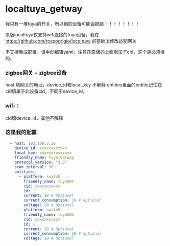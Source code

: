 # localtuya_getway

我只有一堆tuya的开关，所以别的设备可能会报错！！！！！！！！

原版localtuya仅支持wifi连接的tuya设备。我在 https://github.com/rospogrigio/localtuya 的基础上修改适配网关

不支持集成配置，请手动编辑yaml，注意在原版的上面增加了cid，这个是必须填的。

### zigbee网关 + zigbee设备
host 填网关的地址，device_id和local_key 不解释
entities里面的entitie记住在cid填属于此设备cid，不同于device_id。
### wifi：
cid填device_id，其他不解释



### 这是我的配置
```yaml
  - host: 192.168.2.26
    device_id: xxxxxxxxxxxx
    local_key: xxxxxxxxxxxxxx
    friendly_name: Tuya Getway
    protocol_version: "3.3"
    scan_interval: 30
    entities:
      - platform: switch
        friendly_name: tuyaSW1
        cid: xxxxxxxxxxx
        id: 1
        current: 18 # Optional
        current_consumption: 19 # Optional
        voltage: 20 # Optional
      - platform: switch
        friendly_name: tuyaSW2
        cid: xxxxxxxxxxx
        id: 1
        current: 18 # Optional
        current_consumption: 19 # Optional
        voltage: 20 # Optional
```
